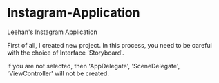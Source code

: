 # Instagram-Application
Leehan's Instagram Application 

First of all, I created new project.
In this process, you need to be careful with the choice of Interface 'Storyboard'.

if you are not selected, then 'AppDelegate', 'SceneDelegate', 'ViewController' will not be created. 
